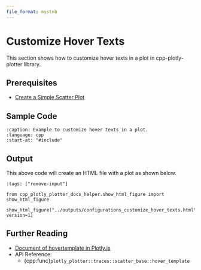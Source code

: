 ```yaml
---
file_format: mystnb
---
```


# Customize Hover Texts

This section shows how to customize hover texts in a plot in cpp-plotly-plotter library.

## Prerequisites

- [Create a Simple Scatter Plot](../get_started/create_simple_plot.md)

## Sample Code

```{literalinclude} /../../../examples/configurations/customize_hover_texts.cpp
:caption: Example to customize hover texts in a plot.
:language: cpp
:start-at: "#include"
```

## Output

This above code will create an HTML file with a plot as shown below.

```{code-cell}
:tags: ["remove-input"]

from cpp_plotly_plotter_docs_helper.show_html_figure import show_html_figure

show_html_figure("../outputs/configurations_customize_hover_texts.html", version=1)
```

## Further Reading

- [Document of hovertemplate in Plotly.js](https://plotly.com/javascript/hover-text-and-formatting/#hovertemplate)
- API Reference:
  - {cpp:func}`plotly_plotter::traces::scatter_base::hover_template`
